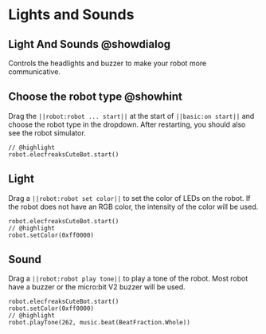 # Lights and Sounds

## Light And Sounds @showdialog

Controls the headlights and buzzer to make your robot more communicative.

## Choose the robot type @showhint

Drag the `||robot:robot ... start||` at the start of `||basic:on start||` and choose the robot type
in the dropdown. After restarting, you should also see the robot simulator.

```blocks
// @highlight
robot.elecfreaksCuteBot.start()
```

## Light

Drag a `||robot:robot set color||` to set the color of LEDs on the robot.
If the robot does not have an RGB color, the intensity of the color will be used.

```blocks
robot.elecfreaksCuteBot.start()
// @highlight
robot.setColor(0xff0000)
```

## Sound

Drag a `||robot:robot play tone||` to play a tone of the robot. 
Most robot have a buzzer or the micro:bit V2 buzzer will be used.

```blocks
robot.elecfreaksCuteBot.start()
robot.setColor(0xff0000)
// @highlight
robot.playTone(262, music.beat(BeatFraction.Whole))
```
